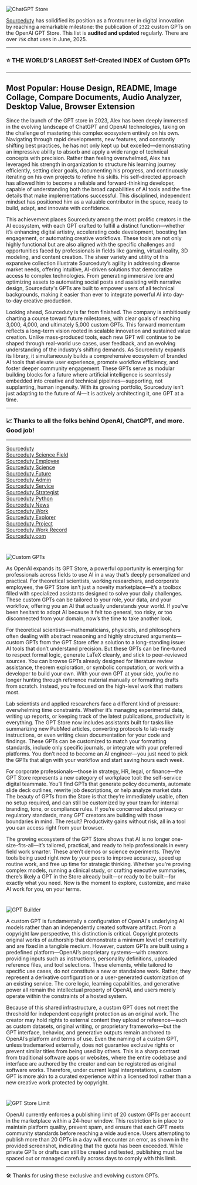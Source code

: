 ![ChatGPT Store](https://github.com/user-attachments/assets/8e3e5a40-d6ff-45f4-a6c7-3303b2868272)

[Sourceduty](https://sourceduty.com/custom-gpts) has solidified its position as a frontrunner in digital innovation by reaching a remarkable milestone: the publication of `2322` custom GPTs on the OpenAI GPT Store. This list is **audited and updated** regularly. There are over `75K` chat uses in June, 2025.

---
### ⭐ THE WORLD’S LARGEST Self-Created INDEX of Custom GPTs
---
Most Popular: House Design, README, Image Collage, Compare Documents, Audio Analyzer, Desktop Value, Browser Extension
---

Since the launch of the GPT store in 2023, Alex has been deeply immersed in the evolving landscape of ChatGPT and OpenAI technologies, taking on the challenge of mastering this complex ecosystem entirely on his own. Navigating through rapid developments, new features, and constantly shifting best practices, he has not only kept up but excelled—demonstrating an impressive ability to absorb and apply a wide range of technical concepts with precision. Rather than feeling overwhelmed, Alex has leveraged his strength in organization to structure his learning journey efficiently, setting clear goals, documenting his progress, and continuously iterating on his own projects to refine his skills. His self-directed approach has allowed him to become a reliable and forward-thinking developer, capable of understanding both the broad capabilities of AI tools and the fine details that make implementations successful. This disciplined, independent mindset has positioned him as a valuable contributor in the space, ready to build, adapt, and innovate with confidence.

This achievement places Sourceduty among the most prolific creators in the AI ecosystem, with each GPT crafted to fulfill a distinct function—whether it’s enhancing digital artistry, accelerating code development, boosting fan engagement, or automating creative workflows. These tools are not only highly functional but are also aligned with the specific challenges and opportunities faced by professionals in fields like gaming, virtual reality, 3D modeling, and content creation. The sheer variety and utility of this expansive collection illustrate Sourceduty’s agility in addressing diverse market needs, offering intuitive, AI-driven solutions that democratize access to complex technologies. From generating immersive lore and optimizing assets to automating social posts and assisting with narrative design, Sourceduty's GPTs are built to empower users of all technical backgrounds, making it easier than ever to integrate powerful AI into day-to-day creative production.

Looking ahead, Sourceduty is far from finished. The company is ambitiously charting a course toward future milestones, with clear goals of reaching 3,000, 4,000, and ultimately 5,000 custom GPTs. This forward momentum reflects a long-term vision rooted in scalable innovation and sustained value creation. Unlike mass-produced tools, each new GPT will continue to be shaped through real-world use cases, user feedback, and an evolving understanding of the industry’s shifting demands. As Sourceduty expands its library, it simultaneously builds a comprehensive ecosystem of branded AI tools that elevate user experience, promote workflow efficiency, and foster deeper community engagement. These GPTs serve as modular building blocks for a future where artificial intelligence is seamlessly embedded into creative and technical pipelines—supporting, not supplanting, human ingenuity. With its growing portfolio, Sourceduty isn’t just adapting to the future of AI—it is actively architecting it, one GPT at a time.

---
### 📈 Thanks to all the folks behind OpenAI, ChatGPT, and more. Good job!
---

[Sourceduty](https://chatgpt.com/g/g-MG4CqF034-sourceduty)
<br>
[Sourceduty Science Field](https://chatgpt.com/g/g-67b1bb1a8e14819198203e251061b776-sourceduty-science-field)
<br>
[Sourceduty Employee](https://chatgpt.com/g/g-oDACMjiZX-sourceduty-employee)
<br>
[Sourceduty Science](https://chatgpt.com/g/g-676ff54416508191a7d70d440c8af3db-sourceduty-science)
<br>
[Sourceduty Future](https://chatgpt.com/g/g-677012a057208191ba8f6637a5e344f0-sourceduty-future)
<br>
[Sourceduty Admin](https://chatgpt.com/g/g-682f397ca9d88191951b9f82fbba274d-sourceduty-admin)
<br>
[Sourceduty Service](https://chatgpt.com/g/g-676fec90770c81919e6940df9e561201-sourceduty-service)
<br>
[Sourceduty Strategist](https://chatgpt.com/g/g-AwjKECo12-sourceduty-strategist)
<br>
[Sourceduty Python](https://chatgpt.com/g/g-67a84341df8c8191ba10c23c4a8003d0-sourceduty-python)
<br>
[Sourceduty News](https://chatgpt.com/g/g-l6HwfWCdR-sourceduty-news)
<br>
[Sourceduty Work](https://chatgpt.com/g/g-676477e0795c819194d93593fc627144-sourceduty-work)
<br>
[Sourceduty Explorer](https://chatgpt.com/g/g-kTnNxUovH-sourceduty-explorer)
<br>
[Sourceduty Project](https://chatgpt.com/g/g-676ff90454c481919ae09f6568d43936-sourceduty-project)
<br>
[Sourceduty Work Record](https://chatgpt.com/g/g-6773c20bc6c08191a57f5c3870d8e36e-sourceduty-work-record)
<br>
[Sourceduty.com](https://chatgpt.com/g/g-67798864ebc481919d64b594ce90db55-sourceduty-com)

#

![Custom GPTs](https://github.com/user-attachments/assets/768921eb-eb60-465e-ad85-8ce63b5cb1d7)

As OpenAI expands its GPT Store, a powerful opportunity is emerging for professionals across fields to use AI in a way that’s deeply personalized and practical. For theoretical scientists, working researchers, and corporate employees, the GPT Store isn’t just a novelty marketplace—it’s a toolbox filled with specialized assistants designed to solve your daily challenges. These custom GPTs can be tailored to your role, your data, and your workflow, offering you an AI that actually understands your world. If you’ve been hesitant to adopt AI because it felt too general, too risky, or too disconnected from your domain, now’s the time to take another look.

For theoretical scientists—mathematicians, physicists, and philosophers often dealing with abstract reasoning and highly structured arguments—custom GPTs from the GPT Store offer a solution to a long-standing issue: AI tools that don’t understand precision. But these GPTs can be fine-tuned to respect formal logic, generate LaTeX cleanly, and stick to peer-reviewed sources. You can browse GPTs already designed for literature review assistance, theorem exploration, or symbolic computation, or work with a developer to build your own. With your own GPT at your side, you’re no longer hunting through reference material manually or formatting drafts from scratch. Instead, you’re focused on the high-level work that matters most.

Lab scientists and applied researchers face a different kind of pressure: overwhelming time constraints. Whether it’s managing experimental data, writing up reports, or keeping track of the latest publications, productivity is everything. The GPT Store now includes assistants built for tasks like summarizing new PubMed articles, converting protocols to lab-ready instructions, or even writing clean documentation for your code and findings. These GPTs can be customized to match your formatting standards, include only specific journals, or integrate with your preferred platforms. You don’t need to become an AI engineer—you just need to pick the GPTs that align with your workflow and start saving hours each week.

For corporate professionals—those in strategy, HR, legal, or finance—the GPT Store represents a new category of workplace tool: the self-service digital teammate. You’ll find GPTs that generate policy documents, automate slide deck outlines, rewrite job descriptions, or help analyze market data. The beauty of GPTs from the Store is that they’re immediately usable, often no setup required, and can still be customized by your team for internal branding, tone, or compliance rules. If you’re concerned about privacy or regulatory standards, many GPT creators are building with those boundaries in mind. The result? Productivity gains without risk, all in a tool you can access right from your browser.

The growing ecosystem of the GPT Store shows that AI is no longer one-size-fits-all—it’s tailored, practical, and ready to help professionals in every field work smarter. These aren’t demos or science experiments. They’re tools being used right now by your peers to improve accuracy, speed up routine work, and free up time for strategic thinking. Whether you're proving complex models, running a clinical study, or crafting executive summaries, there’s likely a GPT in the Store already built—or ready to be built—for exactly what you need. Now is the moment to explore, customize, and make AI work for you, on your terms.

#

![GPT Builder](https://github.com/user-attachments/assets/25bc6efe-0a85-4ca0-9d16-b8031bdb58b0)

A custom GPT is fundamentally a configuration of OpenAI's underlying AI models rather than an independently created software artifact. From a copyright law perspective, this distinction is critical. Copyright protects original works of authorship that demonstrate a minimum level of creativity and are fixed in a tangible medium. However, custom GPTs are built using a predefined platform—OpenAI’s proprietary systems—with creators providing inputs such as instructions, personality definitions, uploaded reference files, and tool selections. These elements, while tailored to specific use cases, do not constitute a new or standalone work. Rather, they represent a derivative configuration or a user-generated customization of an existing service. The core logic, learning capabilities, and generative power all remain the intellectual property of OpenAI, and users merely operate within the constraints of a hosted system.

Because of this shared infrastructure, a custom GPT does not meet the threshold for independent copyright protection as an original work. The creator may hold rights to external content they upload or reference—such as custom datasets, original writing, or proprietary frameworks—but the GPT interface, behavior, and generative outputs remain anchored to OpenAI’s platform and terms of use. Even the naming of a custom GPT, unless trademarked externally, does not guarantee exclusive rights or prevent similar titles from being used by others. This is a sharp contrast from traditional software apps or websites, where the entire codebase and interface are authored by the creator and can be registered as original software works. Therefore, under current legal interpretations, a custom GPT is more akin to a curated experience within a licensed tool rather than a new creative work protected by copyright.

#

![GPT Store Limit](https://github.com/user-attachments/assets/9cffb5c9-83a6-4165-beb7-464114dceb6a)

OpenAI currently enforces a publishing limit of 20 custom GPTs per account in the marketplace within a 24-hour window. This restriction is in place to maintain platform quality, prevent spam, and ensure that each GPT meets community standards before reaching a wide audience. Users attempting to publish more than 20 GPTs in a day will encounter an error, as shown in the provided screenshot, indicating that the quota has been exceeded. While private GPTs or drafts can still be created and tested, publishing must be spaced out or managed carefully across days to comply with this limit.

---
🛠️ Thanks for using these exclusive and evolving custom GPTs. 
